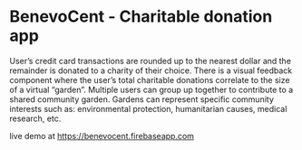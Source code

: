 # BenevoCent - Charitable donation app

 User’s credit card transactions are rounded up to the nearest dollar and the remainder is donated to a charity of their choice. There is a visual feedback component where the user’s total charitable donations correlate to the size of a virtual “garden”. Multiple users can group up together to contribute to a shared community garden. Gardens can represent specific community interests such as: environmental protection, humanitarian causes, medical research, etc.

live demo at https://benevocent.firebaseapp.com